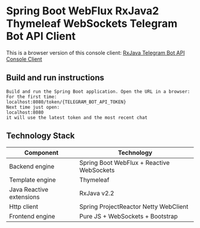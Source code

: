 # Spring Boot WebFlux RxJava2 Thymeleaf WebSockets Telegram Bot API Client

This is a browser version of this console client: [RxJava Telegram Bot API Console Client](https://github.com/alexshavlovsky/rxjava-telegram-bot-api-client)

## Build and run instructions

```
Build and run the Spring Boot application. Open the URL in a browser:
For the first time:
localhost:8080/token/{TELEGRAM_BOT_API_TOKEN}
Next time just open:
localhost:8080
it will use the latest token and the most recent chat
```

## Technology Stack

Component                      | Technology
---                            | ---
Backend engine                 | Spring Boot WebFlux + Reactive WebSockets
Template engine                | Thymeleaf
Java Reactive extensions       | RxJava v2.2
Http client                    | Spring ProjectReactor Netty WebClient
Frontend engine                | Pure JS + WebSockets + Bootstrap
